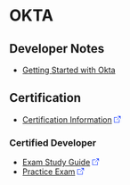 # OKTA

## Developer Notes

* [Getting Started with Okta](Getting-Started-with-Okta-Course.md)

## Certification

* [Certification Information](https://www.okta.com/services/certification/) ![Link](../foreign.png)

### Certified Developer

* [Exam Study Guide](https://www.okta.com/resources/developer-exam-study-guide/) ![Link](../foreign.png)
* [Practice Exam](https://www.okta.com/okta-certification-premier-practice-exams/) ![Link](../foreign.png)
